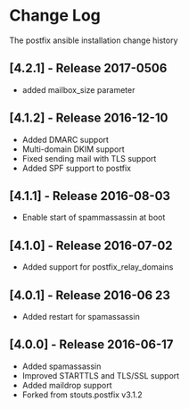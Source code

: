 # Change Log
The postfix ansible installation change history

## [4.2.1] - Release 2017-0506
* added mailbox_size parameter

## [4.1.2] - Release 2016-12-10
* Added DMARC support
* Multi-domain DKIM support
* Fixed sending mail with TLS support
* Added SPF support to postfix

## [4.1.1] - Release 2016-08-03

* Enable start of spammassassin at boot

## [4.1.0] - Release 2016-07-02

* Added support for postfix_relay_domains

## [4.0.1] - Release 2016-06 23

* Added restart for spamassassin

## [4.0.0] - Release 2016-06-17

* Added spamassassin
* Improved STARTTLS and TLS/SSL support
* Added maildrop support
* Forked from stouts.postfix v3.1.2
